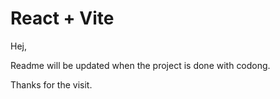 # React + Vite

Hej,

Readme will be updated when the project is done with codong.

Thanks for the visit.
